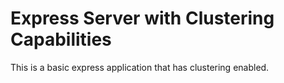# Express Server with Clustering Capabilities

This is a basic express application that has clustering enabled.
